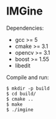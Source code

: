# IMGine

Dependencies:

* gcc >= 5
* cmake >= 3.1
* opencv >= 3.1
* boost >= 1.55
* libedit

Compile and run:

    $ mkdir -p build
    $ cd build/
    $ cmake ..
    $ make
    $ ./imgine
